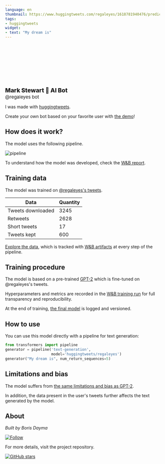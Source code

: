 ```yaml
---
language: en
thumbnail: https://www.huggingtweets.com/regaleyes/1618781940476/predictions.png
tags:
- huggingtweets
widget:
- text: "My dream is"
---
```


<div>
<div style="width: 132px; height:132px; border-radius: 50%; background-size: cover; background-image: url('https://pbs.twimg.com/profile_images/722906466903056384/bHpgFUMm_400x400.jpg')">
</div>
<div style="margin-top: 8px; font-size: 19px; font-weight: 800">Mark Stewart 🤖 AI Bot </div>
<div style="font-size: 15px">@regaleyes bot</div>
</div>

I was made with [huggingtweets](https://github.com/borisdayma/huggingtweets).

Create your own bot based on your favorite user with [the demo](https://colab.research.google.com/github/borisdayma/huggingtweets/blob/master/huggingtweets-demo.ipynb)!

## How does it work?

The model uses the following pipeline.

![pipeline](https://github.com/borisdayma/huggingtweets/blob/master/img/pipeline.png?raw=true)

To understand how the model was developed, check the [W&B report](https://wandb.ai/wandb/huggingtweets/reports/HuggingTweets-Train-a-Model-to-Generate-Tweets--VmlldzoxMTY5MjI).

## Training data

The model was trained on [@regaleyes's tweets](https://twitter.com/regaleyes).

| Data | Quantity |
| --- | --- |
| Tweets downloaded | 3245 |
| Retweets | 2628 |
| Short tweets | 17 |
| Tweets kept | 600 |

[Explore the data](https://wandb.ai/wandb/huggingtweets/runs/1weh2h4y/artifacts), which is tracked with [W&B artifacts](https://docs.wandb.com/artifacts) at every step of the pipeline.

## Training procedure

The model is based on a pre-trained [GPT-2](https://huggingface.co/gpt2) which is fine-tuned on @regaleyes's tweets.

Hyperparameters and metrics are recorded in the [W&B training run](https://wandb.ai/wandb/huggingtweets/runs/1yt7oko6) for full transparency and reproducibility.

At the end of training, [the final model](https://wandb.ai/wandb/huggingtweets/runs/1yt7oko6/artifacts) is logged and versioned.

## How to use

You can use this model directly with a pipeline for text generation:

```python
from transformers import pipeline
generator = pipeline('text-generation',
                     model='huggingtweets/regaleyes')
generator("My dream is", num_return_sequences=5)
```

## Limitations and bias

The model suffers from [the same limitations and bias as GPT-2](https://huggingface.co/gpt2#limitations-and-bias).

In addition, the data present in the user's tweets further affects the text generated by the model.

## About

*Built by Boris Dayma*

[![Follow](https://img.shields.io/twitter/follow/borisdayma?style=social)](https://twitter.com/intent/follow?screen_name=borisdayma)

For more details, visit the project repository.

[![GitHub stars](https://img.shields.io/github/stars/borisdayma/huggingtweets?style=social)](https://github.com/borisdayma/huggingtweets)
